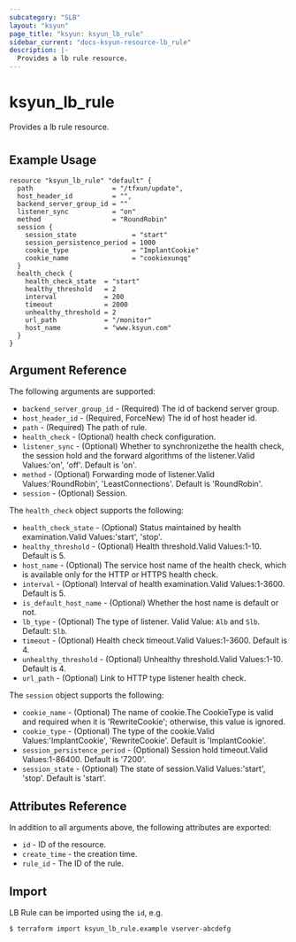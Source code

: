 ```yaml
---
subcategory: "SLB"
layout: "ksyun"
page_title: "ksyun: ksyun_lb_rule"
sidebar_current: "docs-ksyun-resource-lb_rule"
description: |-
  Provides a lb rule resource.
---
```


# ksyun_lb_rule

Provides a lb rule resource.

#

## Example Usage

```hcl
resource "ksyun_lb_rule" "default" {
  path                    = "/tfxun/update",
  host_header_id          = "",
  backend_server_group_id = ""
  listener_sync           = "on"
  method                  = "RoundRobin"
  session {
    session_state              = "start"
    session_persistence_period = 1000
    cookie_type                = "ImplantCookie"
    cookie_name                = "cookiexunqq"
  }
  health_check {
    health_check_state  = "start"
    healthy_threshold   = 2
    interval            = 200
    timeout             = 2000
    unhealthy_threshold = 2
    url_path            = "/monitor"
    host_name           = "www.ksyun.com"
  }
}
```

## Argument Reference

The following arguments are supported:

* `backend_server_group_id` - (Required) The id of backend server group.
* `host_header_id` - (Required, ForceNew) The id of host header id.
* `path` - (Required) The path of rule.
* `health_check` - (Optional) health check configuration.
* `listener_sync` - (Optional) Whether to synchronizethe the health check, the session hold and the forward algorithms of the listener.Valid Values:'on', 'off'. Default is 'on'.
* `method` - (Optional) Forwarding mode of listener.Valid Values:'RoundRobin', 'LeastConnections'. Default is 'RoundRobin'.
* `session` - (Optional) Session.

The `health_check` object supports the following:

* `health_check_state` - (Optional) Status maintained by health examination.Valid Values:'start', 'stop'.
* `healthy_threshold` - (Optional) Health threshold.Valid Values:1-10. Default is 5.
* `host_name` - (Optional) The service host name of the health check, which is available only for the HTTP or HTTPS health check.
* `interval` - (Optional) Interval of health examination.Valid Values:1-3600. Default is 5.
* `is_default_host_name` - (Optional) Whether the host name is default or not.
* `lb_type` - (Optional) The type of listener. Valid Value: `Alb` and `Slb`. Default: `Slb`.
* `timeout` - (Optional) Health check timeout.Valid Values:1-3600. Default is 4.
* `unhealthy_threshold` - (Optional) Unhealthy threshold.Valid Values:1-10. Default is 4.
* `url_path` - (Optional) Link to HTTP type listener health check.

The `session` object supports the following:

* `cookie_name` - (Optional) The name of cookie.The CookieType is valid and required when it is 'RewriteCookie'; otherwise, this value is ignored.
* `cookie_type` - (Optional) The type of the cookie.Valid Values:'ImplantCookie', 'RewriteCookie'. Default is 'ImplantCookie'.
* `session_persistence_period` - (Optional) Session hold timeout.Valid Values:1-86400. Default is '7200'.
* `session_state` - (Optional) The state of session.Valid Values:'start', 'stop'. Default is 'start'.

## Attributes Reference

In addition to all arguments above, the following attributes are exported:

* `id` - ID of the resource.
* `create_time` - the creation time.
* `rule_id` - The ID of the rule.


## Import

LB Rule can be imported using the `id`, e.g.

```
$ terraform import ksyun_lb_rule.example vserver-abcdefg
```

